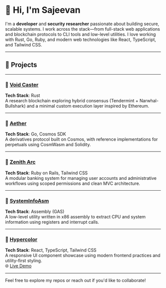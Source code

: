 # 👋 Hi, I'm Sajeevan

I'm a **developer** and **security researcher** passionate about building secure, scalable systems. I work across the stack—from full-stack web applications and blockchain protocols to CLI tools and low-level utilities. I love working with Rust, Go, Ruby, and modern web technologies like React, TypeScript, and Tailwind CSS.

---

## 🚀 Projects

---

### 🔹 [Void Caster](https://github.com/SajeevanJSPY/void-caster)  
**Tech Stack**: Rust  
A research blockchain exploring hybrid consensus (Tendermint + Narwhal-Bullshark) and a minimal custom execution layer inspired by Ethereum.

---

### 🔹 [Aether](https://github.com/aether-proj/aether)  
**Tech Stack**: Go, Cosmos SDK  
A derivatives protocol built on Cosmos, with reference implementations for perpetuals using CosmWasm and Solidity.

---

### 🔹 [Zenith Arc](https://github.com/SajeevanJSPY/zenitharc)  
**Tech Stack**: Ruby on Rails, Tailwind CSS  
A modular banking system for managing user accounts and administrative workflows using scoped permissions and clean MVC architecture.

---

### 🔹 [SystemInfoAsm](https://github.com/SajeevanJSPY/system_info_asm)  
**Tech Stack**: Assembly (GAS)  
A low-level utility written in x86 assembly to extract CPU and system information using registers and interrupt calls.

---

### 🔹 [Hypercolor](https://github.com/SajeevanJSPY/Hyper-Color)  
**Tech Stack**: React, TypeScript, Tailwind CSS  
A responsive UI component showcase using modern frontend practices and utility-first styling.  
🌐 [Live Demo](https://sajeevanhypercolor.netlify.app)

---

Feel free to explore my repos or reach out if you'd like to collaborate!
